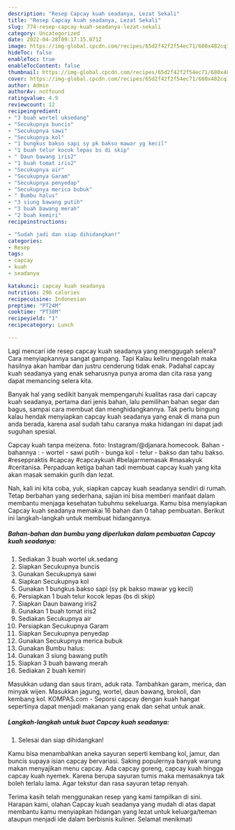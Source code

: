 ```yaml
---
description: "Resep Capcay kuah seadanya, Lezat Sekali"
title: "Resep Capcay kuah seadanya, Lezat Sekali"
slug: 774-resep-capcay-kuah-seadanya-lezat-sekali
category: Uncategorized
date: 2022-04-28T09:17:15.071Z
image: https://img-global.cpcdn.com/recipes/65d2f42f2f54ec71/680x482cq70/capcay-kuah-seadanya-foto-resep-utama.jpg
hideToc: false
enableToc: true
enableTocContent: false
thumbnail: https://img-global.cpcdn.com/recipes/65d2f42f2f54ec71/680x482cq70/capcay-kuah-seadanya-foto-resep-utama.jpg
cover: https://img-global.cpcdn.com/recipes/65d2f42f2f54ec71/680x482cq70/capcay-kuah-seadanya-foto-resep-utama.jpg
author: Admin
authorAv: notfound
ratingvalue: 4.9
reviewcount: 12
recipeingredient:
- "3 buah wortel uksedang"
- "Secukupnya buncis"
- "Secukupnya sawi"
- "Secukupnya kol"
- "1 bungkus bakso sapi sy pk bakso mawar yg kecil"
- "1 buah telur kocok lepas bs di skip"
- " Daun bawang iris2"
- "1 buah tomat iris2"
- "Secukupnya air"
- "Secukupnya Garam"
- "Secukupnya penyedap"
- "Secukupnya merica bubuk"
- " Bumbu halus"
- "3 siung bawang putih"
- "3 buah bawang merah"
- "2 buah kemiri"
recipeinstructions:

- "Sudah jadi dan siap dihidangkan!"
categories:
- Resep
tags:
- capcay
- kuah
- seadanya

katakunci: capcay kuah seadanya 
nutrition: 296 calories
recipecuisine: Indonesian
preptime: "PT24M"
cooktime: "PT38M"
recipeyield: "1"
recipecategory: Lunch

---
```



Lagi mencari ide resep capcay kuah seadanya yang menggugah selera? Cara menyiapkannya sangat gampang. Tapi Kalau keliru mengolah maka hasilnya akan hambar dan justru cenderung tidak enak. Padahal capcay kuah seadanya yang enak seharusnya punya aroma dan cita rasa yang dapat memancing selera kita.


Banyak hal yang sedikit banyak mempengaruhi kualitas rasa dari capcay kuah seadanya, pertama dari jenis bahan, lalu pemilihan bahan segar dan bagus, sampai cara membuat dan menghidangkannya. Tak perlu bingung kalau hendak menyiapkan capcay kuah seadanya yang enak di mana pun anda berada, karena asal sudah tahu caranya maka hidangan ini dapat jadi suguhan spesial.

Capcay kuah tanpa meizena. foto: Instagram/@djanara.homecook. Bahan - bahannya : - wortel - sawi putih - bunga kol - telur - bakso dan tahu bakso. #reseppraktis #capcay #capcaykuah #belajarmemasak #masakyuk #ceritanisa. Perpaduan ketiga bahan tadi membuat capcay kuah yang kita akan masak semakin gurih dan lezat.


Nah, kali ini kita coba, yuk, siapkan capcay kuah seadanya sendiri di rumah. Tetap berbahan yang sederhana, sajian ini bisa memberi manfaat dalam membantu menjaga kesehatan tubuhmu sekeluarga. Kamu bisa menyiapkan Capcay kuah seadanya memakai 16 bahan dan 0 tahap pembuatan. Berikut ini langkah-langkah untuk membuat hidangannya.

<!--inarticleads1-->

##### Bahan-bahan dan bumbu yang diperlukan dalam pembuatan Capcay kuah seadanya:

1. Sediakan 3 buah wortel uk.sedang
1. Siapkan Secukupnya buncis
1. Gunakan Secukupnya sawi
1. Siapkan Secukupnya kol
1. Gunakan 1 bungkus bakso sapi (sy pk bakso mawar yg kecil)
1. Persiapkan 1 buah telur kocok lepas (bs di skip)
1. Siapkan  Daun bawang iris2
1. Gunakan 1 buah tomat iris2
1. Sediakan Secukupnya air
1. Persiapkan Secukupnya Garam
1. Siapkan Secukupnya penyedap
1. Gunakan Secukupnya merica bubuk
1. Gunakan  Bumbu halus:
1. Gunakan 3 siung bawang putih
1. Siapkan 3 buah bawang merah
1. Sediakan 2 buah kemiri


Masukkan udang dan saus tiram, aduk rata. Tambahkan garam, merica, dan minyak wijen. Masukkan jagung, wortel, daun bawang, brokoli, dan kembang kol. KOMPAS.com - Seporsi capcay dengan kuah hangat sepertinya dapat menjadi makanan yang enak dan sehat untuk anak. 

<!--inarticleads2-->

##### Langkah-langkah untuk buat Capcay kuah seadanya:


1. Selesai dan siap dihidangkan!

Kamu bisa menambahkan aneka sayuran seperti kembang kol, jamur, dan buncis supaya isian capcay bervariasi. Saking populernya banyak warung makan menyajikan menu capcay. Ada capcay goreng, capcay kuah hingga capcay kuah nyemek. Karena berupa sayuran tumis maka memasaknya tak boleh terlalu lama. Agar tekstur dan rasa sayuran tetap renyah. 

Terima kasih telah menggunakan resep yang kami tampilkan di sini. Harapan kami, olahan Capcay kuah seadanya yang mudah di atas dapat membantu kamu menyiapkan hidangan yang lezat untuk keluarga/teman ataupun menjadi ide dalam berbisnis kuliner. Selamat menikmati
